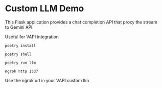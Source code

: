# Custom LLM Demo

This Flask application provides a chat completion API that proxy the stream to Gemini API

Useful for VAPI integration

```
poetry install
```

```
poetry shell
```

```
poetry run llm
```

```
ngrok http 1337
```

Use the ngrok url in your VAPI custom llm
